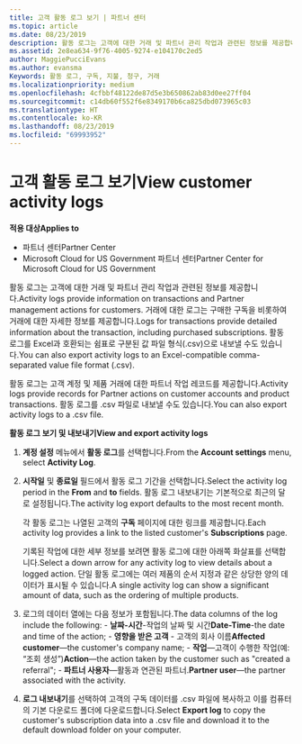 ```yaml
---
title: 고객 활동 로그 보기 | 파트너 센터
ms.topic: article
ms.date: 08/23/2019
description: 활동 로그는 고객에 대한 거래 및 파트너 관리 작업과 관련된 정보를 제공합니다.
ms.assetid: 2e8ea634-9f76-4005-9274-e104170c2ed5
author: MaggiePucciEvans
ms.author: evansma
Keywords: 활동 로그, 구독, 지불, 청구, 거래
ms.localizationpriority: medium
ms.openlocfilehash: 4cfbbf48122de87d5e3b650862ab83d0ee27ff04
ms.sourcegitcommit: c14db60f552f6e8349170b6ca825dbd073965c03
ms.translationtype: HT
ms.contentlocale: ko-KR
ms.lasthandoff: 08/23/2019
ms.locfileid: "69993952"
---
```

# <a name="view-customer-activity-logs"></a><span data-ttu-id="d1299-104">고객 활동 로그 보기</span><span class="sxs-lookup"><span data-stu-id="d1299-104">View customer activity logs</span></span>

<span data-ttu-id="d1299-105">**적용 대상**</span><span class="sxs-lookup"><span data-stu-id="d1299-105">**Applies to**</span></span>

-  <span data-ttu-id="d1299-106">파트너 센터</span><span class="sxs-lookup"><span data-stu-id="d1299-106">Partner Center</span></span>
-  <span data-ttu-id="d1299-107">Microsoft Cloud for US Government 파트너 센터</span><span class="sxs-lookup"><span data-stu-id="d1299-107">Partner Center for Microsoft Cloud for US Government</span></span>


<span data-ttu-id="d1299-108">활동 로그는 고객에 대한 거래 및 파트너 관리 작업과 관련된 정보를 제공합니다.</span><span class="sxs-lookup"><span data-stu-id="d1299-108">Activity logs provide information on transactions and Partner management actions for customers.</span></span> <span data-ttu-id="d1299-109">거래에 대한 로그는 구매한 구독을 비롯하여 거래에 대한 자세한 정보를 제공합니다.</span><span class="sxs-lookup"><span data-stu-id="d1299-109">Logs for transactions provide detailed information about the transaction, including purchased subscriptions.</span></span> <span data-ttu-id="d1299-110">활동 로그를 Excel과 호환되는 쉼표로 구분된 값 파일 형식(.csv)으로 내보낼 수도 있습니다.</span><span class="sxs-lookup"><span data-stu-id="d1299-110">You can also export activity logs to an Excel-compatible comma-separated value file format (.csv).</span></span>

<span data-ttu-id="d1299-111">활동 로그는 고객 계정 및 제품 거래에 대한 파트너 작업 레코드를 제공합니다.</span><span class="sxs-lookup"><span data-stu-id="d1299-111">Activity logs provide records for Partner actions on customer accounts and product transactions.</span></span> <span data-ttu-id="d1299-112">활동 로그를 .csv 파일로 내보낼 수도 있습니다.</span><span class="sxs-lookup"><span data-stu-id="d1299-112">You can also export activity logs to a .csv file.</span></span>

<span data-ttu-id="d1299-113">**활동 로그 보기 및 내보내기**</span><span class="sxs-lookup"><span data-stu-id="d1299-113">**View and export activity logs**</span></span>

1.  <span data-ttu-id="d1299-114">**계정 설정** 메뉴에서 **활동 로그**를 선택합니다.</span><span class="sxs-lookup"><span data-stu-id="d1299-114">From the **Account settings** menu, select **Activity Log**.</span></span>
2.  <span data-ttu-id="d1299-115">**시작일** 및 **종료일** 필드에서 활동 로그 기간을 선택합니다.</span><span class="sxs-lookup"><span data-stu-id="d1299-115">Select the activity log period in the **From** and **to** fields.</span></span> <span data-ttu-id="d1299-116">활동 로그 내보내기는 기본적으로 최근의 달로 설정됩니다.</span><span class="sxs-lookup"><span data-stu-id="d1299-116">The activity log export defaults to the most recent month.</span></span>

    <span data-ttu-id="d1299-117">각 활동 로그는 나열된 고객의 **구독** 페이지에 대한 링크를 제공합니다.</span><span class="sxs-lookup"><span data-stu-id="d1299-117">Each activity log provides a link to the listed customer's **Subscriptions** page.</span></span>

    <span data-ttu-id="d1299-118">기록된 작업에 대한 세부 정보를 보려면 활동 로그에 대한 아래쪽 화살표를 선택합니다.</span><span class="sxs-lookup"><span data-stu-id="d1299-118">Select a down arrow for any activity log to view details about a logged action.</span></span> <span data-ttu-id="d1299-119">단일 활동 로그에는 여러 제품의 순서 지정과 같은 상당한 양의 데이터가 표시될 수 있습니다.</span><span class="sxs-lookup"><span data-stu-id="d1299-119">A single activity log can show a significant amount of data, such as the ordering of multiple products.</span></span>

3.   <span data-ttu-id="d1299-120">로그의 데이터 열에는 다음 정보가 포함됩니다.</span><span class="sxs-lookup"><span data-stu-id="d1299-120">The data columns of the log include the following:</span></span>
    -   <span data-ttu-id="d1299-121">**날짜-시간**-작업의 날짜 및 시간</span><span class="sxs-lookup"><span data-stu-id="d1299-121">**Date-Time**-the date and time of the action;</span></span>
    -   <span data-ttu-id="d1299-122">**영향을 받은 고객** - 고객의 회사 이름</span><span class="sxs-lookup"><span data-stu-id="d1299-122">**Affected customer**—the customer's company name;</span></span>
    -   <span data-ttu-id="d1299-123">**작업**—고객이 수행한 작업(예: “조회 생성”)</span><span class="sxs-lookup"><span data-stu-id="d1299-123">**Action**—the action taken by the customer such as "created a referral";</span></span>
    -   <span data-ttu-id="d1299-124">**파트너 사용자**—활동과 연관된 파트너.</span><span class="sxs-lookup"><span data-stu-id="d1299-124">**Partner user**—the partner associated with the activity.</span></span>

4.  <span data-ttu-id="d1299-125">**로그 내보내기**를 선택하여 고객의 구독 데이터를 .csv 파일에 복사하고 이를 컴퓨터의 기본 다운로드 폴더에 다운로드합니다.</span><span class="sxs-lookup"><span data-stu-id="d1299-125">Select **Export log** to copy the customer's subscription data into a .csv file and download it to the default download folder on your computer.</span></span>
    
 

 



